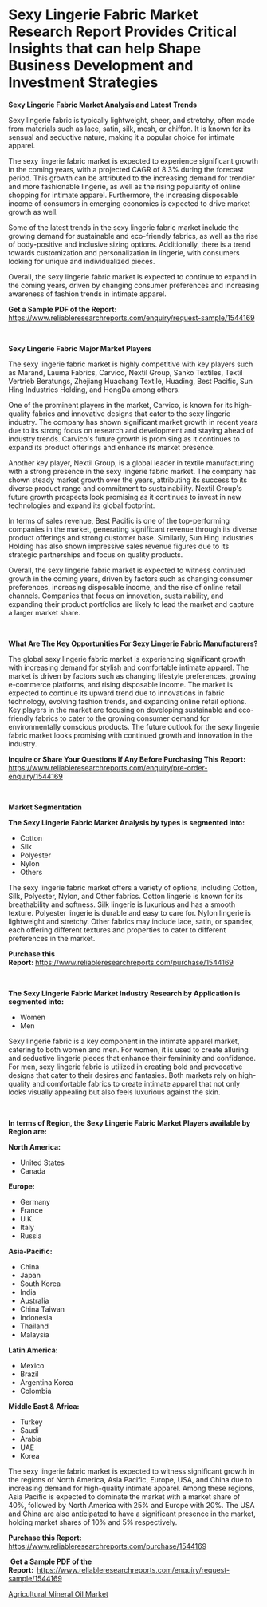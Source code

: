 <p><h1>Sexy Lingerie Fabric Market Research Report Provides Critical Insights that can help Shape Business Development and Investment Strategies</h1></p><p><strong>Sexy Lingerie Fabric Market Analysis and Latest Trends</strong></p>
<p><p>Sexy lingerie fabric is typically lightweight, sheer, and stretchy, often made from materials such as lace, satin, silk, mesh, or chiffon. It is known for its sensual and seductive nature, making it a popular choice for intimate apparel.</p><p>The sexy lingerie fabric market is expected to experience significant growth in the coming years, with a projected CAGR of 8.3% during the forecast period. This growth can be attributed to the increasing demand for trendier and more fashionable lingerie, as well as the rising popularity of online shopping for intimate apparel. Furthermore, the increasing disposable income of consumers in emerging economies is expected to drive market growth as well.</p><p>Some of the latest trends in the sexy lingerie fabric market include the growing demand for sustainable and eco-friendly fabrics, as well as the rise of body-positive and inclusive sizing options. Additionally, there is a trend towards customization and personalization in lingerie, with consumers looking for unique and individualized pieces.</p><p>Overall, the sexy lingerie fabric market is expected to continue to expand in the coming years, driven by changing consumer preferences and increasing awareness of fashion trends in intimate apparel.</p></p>
<p><strong>Get a Sample PDF of the Report:&nbsp;</strong> <a href="https://www.reliableresearchreports.com/enquiry/request-sample/1544169">https://www.reliableresearchreports.com/enquiry/request-sample/1544169</a></p>
<p>&nbsp;</p>
<p><strong>Sexy Lingerie Fabric Major Market Players</strong></p>
<p><p>The sexy lingerie fabric market is highly competitive with key players such as Marand, Lauma Fabrics, Carvico, Nextil Group, Sanko Textiles, Textil Vertrieb Beratungs, Zhejiang Huachang Textile, Huading, Best Pacific, Sun Hing Industries Holding, and HongDa among others. </p><p>One of the prominent players in the market, Carvico, is known for its high-quality fabrics and innovative designs that cater to the sexy lingerie industry. The company has shown significant market growth in recent years due to its strong focus on research and development and staying ahead of industry trends. Carvico's future growth is promising as it continues to expand its product offerings and enhance its market presence.</p><p>Another key player, Nextil Group, is a global leader in textile manufacturing with a strong presence in the sexy lingerie fabric market. The company has shown steady market growth over the years, attributing its success to its diverse product range and commitment to sustainability. Nextil Group's future growth prospects look promising as it continues to invest in new technologies and expand its global footprint.</p><p>In terms of sales revenue, Best Pacific is one of the top-performing companies in the market, generating significant revenue through its diverse product offerings and strong customer base. Similarly, Sun Hing Industries Holding has also shown impressive sales revenue figures due to its strategic partnerships and focus on quality products.</p><p>Overall, the sexy lingerie fabric market is expected to witness continued growth in the coming years, driven by factors such as changing consumer preferences, increasing disposable income, and the rise of online retail channels. Companies that focus on innovation, sustainability, and expanding their product portfolios are likely to lead the market and capture a larger market share.</p></p>
<p>&nbsp;</p>
<p><strong>What Are The Key Opportunities For Sexy Lingerie Fabric Manufacturers?</strong></p>
<p><p>The global sexy lingerie fabric market is experiencing significant growth with increasing demand for stylish and comfortable intimate apparel. The market is driven by factors such as changing lifestyle preferences, growing e-commerce platforms, and rising disposable income. The market is expected to continue its upward trend due to innovations in fabric technology, evolving fashion trends, and expanding online retail options. Key players in the market are focusing on developing sustainable and eco-friendly fabrics to cater to the growing consumer demand for environmentally conscious products. The future outlook for the sexy lingerie fabric market looks promising with continued growth and innovation in the industry.</p></p>
<p><strong>Inquire or Share Your Questions If Any Before Purchasing This Report:</strong> <a href="https://www.reliableresearchreports.com/enquiry/pre-order-enquiry/1544169">https://www.reliableresearchreports.com/enquiry/pre-order-enquiry/1544169</a></p>
<p>&nbsp;</p>
<p><strong>Market Segmentation</strong></p>
<p><strong>The Sexy Lingerie Fabric Market Analysis by types is segmented into:</strong></p>
<p><ul><li>Cotton</li><li>Silk</li><li>Polyester</li><li>Nylon</li><li>Others</li></ul></p>
<p><p>The sexy lingerie fabric market offers a variety of options, including Cotton, Silk, Polyester, Nylon, and Other fabrics. Cotton lingerie is known for its breathability and softness. Silk lingerie is luxurious and has a smooth texture. Polyester lingerie is durable and easy to care for. Nylon lingerie is lightweight and stretchy. Other fabrics may include lace, satin, or spandex, each offering different textures and properties to cater to different preferences in the market.</p></p>
<p><strong>Purchase this Report:&nbsp;</strong><a href="https://www.reliableresearchreports.com/purchase/1544169">https://www.reliableresearchreports.com/purchase/1544169</a></p>
<p>&nbsp;</p>
<p><strong>The Sexy Lingerie Fabric Market Industry Research by Application is segmented into:</strong></p>
<p><ul><li>Women</li><li>Men</li></ul></p>
<p><p>Sexy lingerie fabric is a key component in the intimate apparel market, catering to both women and men. For women, it is used to create alluring and seductive lingerie pieces that enhance their femininity and confidence. For men, sexy lingerie fabric is utilized in creating bold and provocative designs that cater to their desires and fantasies. Both markets rely on high-quality and comfortable fabrics to create intimate apparel that not only looks visually appealing but also feels luxurious against the skin.</p></p>
<p>&nbsp;</p>
<p><strong>In terms of Region, the Sexy Lingerie Fabric Market Players available by Region are:</strong></p>
<p>
    <p> <strong> North America: </strong>
        <ul>
            <li>United States</li>
            <li>Canada</li>
        </ul>
        </p> 
    <p> <strong> Europe: </strong>
        <ul>
            <li>Germany</li>
            <li>France</li>
            <li>U.K.</li>
            <li>Italy</li>
            <li>Russia</li>
        </ul>
        </p> 
    <p> <strong> Asia-Pacific: </strong>
        <ul>
            <li>China</li>
            <li>Japan</li>
            <li>South Korea</li>
            <li>India</li>
            <li>Australia</li>
            <li>China Taiwan</li>
            <li>Indonesia</li>
            <li>Thailand</li>
            <li>Malaysia</li>
        </ul>
        </p> 
    <p> <strong> Latin America: </strong>
        <ul>
            <li>Mexico</li>
            <li>Brazil</li>
            <li>Argentina Korea</li>
            <li>Colombia</li>
        </ul>
        </p> 
    <p> <strong> Middle East & Africa: </strong>
        <ul>
            <li>Turkey</li>
            <li>Saudi</li>
            <li>Arabia</li>
            <li>UAE</li>
            <li>Korea</li>
        </ul>
    </p>
    </p>
<p><p>The sexy lingerie fabric market is expected to witness significant growth in the regions of North America, Asia Pacific, Europe, USA, and China due to increasing demand for high-quality intimate apparel. Among these regions, Asia Pacific is expected to dominate the market with a market share of 40%, followed by North America with 25% and Europe with 20%. The USA and China are also anticipated to have a significant presence in the market, holding market shares of 10% and 5% respectively.</p></p>
<p><strong>Purchase this Report: </strong><a href="https://www.reliableresearchreports.com/purchase/1544169">https://www.reliableresearchreports.com/purchase/1544169</a></p>
<p>&nbsp;<strong>Get a Sample PDF of the Report:&nbsp;&nbsp;</strong><a href="https://www.reliableresearchreports.com/enquiry/request-sample/1544169">https://www.reliableresearchreports.com/enquiry/request-sample/1544169</a></p>
<p><strong></strong></p>
<p><p><a href="https://github.com/danielneavesallisons03mba/Market-Research-Report-List-1/blob/main/agricultural-mineral-oil-market.md">Agricultural Mineral Oil Market</a></p></p>